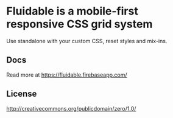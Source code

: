 # Fluidable is a mobile-first responsive CSS grid system

Use standalone with your custom CSS, reset styles and mix-ins.

## Docs

Read more at https://fluidable.firebaseapp.com/ 

## License

http://creativecommons.org/publicdomain/zero/1.0/